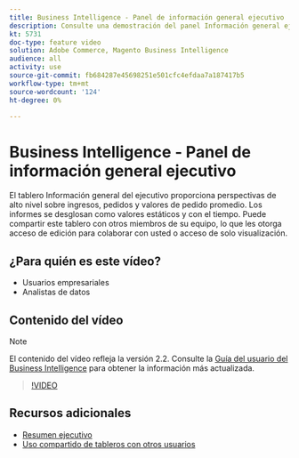 ```yaml
---
title: Business Intelligence - Panel de información general ejecutivo
description: Consulte una demostración del panel Información general ejecutiva proporcionada por el Business Intelligence.
kt: 5731
doc-type: feature video
solution: Adobe Commerce, Magento Business Intelligence
audience: all
activity: use
source-git-commit: fb684287e45698251e501cfc4efdaa7a187417b5
workflow-type: tm+mt
source-wordcount: '124'
ht-degree: 0%

---
```



# Business Intelligence - Panel de información general ejecutivo

El tablero Información general del ejecutivo proporciona perspectivas de alto nivel sobre ingresos, pedidos y valores de pedido promedio. Los informes se desglosan como valores estáticos y con el tiempo. Puede compartir este tablero con otros miembros de su equipo, lo que les otorga acceso de edición para colaborar con usted o acceso de solo visualización.

## ¿Para quién es este vídeo?

- Usuarios empresariales
- Analistas de datos

## Contenido del vídeo

>[!NOTE]
>
>El contenido del vídeo refleja la versión 2.2. Consulte la [Guía del usuario del Business Intelligence](https://docs.magento.com/mbi/) para obtener la información más actualizada.

>[!VIDEO](https://video.tv.adobe.com/v/35986?quality=12&learn=on)

## Recursos adicionales

- [Resumen ejecutivo](https://docs.magento.com/mbi/data-user/dashboards/dashboards-pro.html#executive-summary-guest-checkout-allowed)
- [Uso compartido de tableros con otros usuarios](https://docs.magento.com/mbi/data-user/dashboards/share-dashboard-with-users.html)
